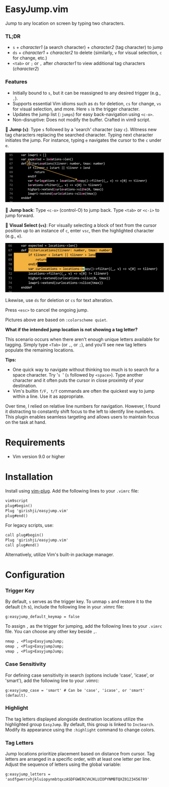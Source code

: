 # EasyJump.vim

Jump to any location on screen by typing two characters.

### TL;DR

- `s` + _character1_ (a search character) + _character2_ (tag character) to jump
- `ds` + _character1_ + _character2_ to delete (similarly, `v` for visual selection, `c` for change, etc.)
- `<tab>` or `;` or `,` after _character1_ to view additional tag characters (_character2_)

### Features

- Initially bound to `s`, but it can be reassigned to any desired trigger (e.g., `,`).
- Supports essential Vim idioms such as `ds` for deletion, `cs` for change, `vs` for visual selection, and more. Here `s` is the trigger character.
- Updates the jump list (`:jumps`) for easy back-navigation using `<c-o>`.
- Non-disruptive: Does not modify the buffer. Crafted in vim9 script.


🚀 **Jump (`s`)**: Type `s` followed by a 'search' character (say `c`). Witness
new tag characters replacing the searched character. Typing next
character initiates the jump. For instance, typing `e`
navigates the cursor to the `c` under `e`.

<img src='img/img1.jpeg' width='700'>

🚀 **Jump back**: Type `<c-o>` (control-O) to jump back. Type `<tab>` or `<c-i>` to jump forward.

🚀 **Visual Select (`vs`)**: For visually selecting a block of text from the
cursor position up to an instance of `c`, enter `vsc`, then the highlighted
character (e.g., `e`).

<img src='img/img2.jpeg' width='700'>

Likewise, use `ds` for deletion or `cs` for text alteration.

Press `<esc>` to cancel the ongoing jump.

Pictures above are based on `:colorscheme quiet`.

**What if the intended jump location is not showing a tag letter?**

This scenario occurs when there aren't enough unique letters available for
tagging. Simply type `<Tab>` (or `,`, or `;`), and you'll see new tag letters
populate the remaining locations.

**Tips:**

- One quick way to navigate without thinking too much is to search for a space
  character. Try '`s `' (`s` followed by `<space>`). Type another character and
  it often puts the cursor in close proximity of your destination.
- Vim's builtin `f/F, t/T` commands are often the quickest way to jump within a line. Use it
  as appropriate.

Over time, I relied on relative line numbers for navigation. However, I found it
distracting to constantly shift
focus to the left to identify line numbers. This plugin enables seamless
targeting and allows users to maintain focus on the task at hand.

# Requirements

- Vim version 9.0 or higher

# Installation

Install using [vim-plug](https://github.com/junegunn/vim-plug). Add the following lines to your `.vimrc` file:

```
vim9script
plug#begin()
Plug 'girishji/easyjump.vim'
plug#end()
```

For legacy scripts, use:

```
call plug#begin()
Plug 'girishji/easyjump.vim'
call plug#end()
```

Alternatively, utilize Vim's built-in package manager.

# Configuration

### Trigger Key

By default, `s` serves as the trigger key. To unmap `s` and restore it to the default (:h s),
include the following line in your .vimrc file:

```
g:easyjump_default_keymap = false
```

To assign `,` as the trigger for jumping, add the following lines to your `.vimrc`
file. You can choose any other key beside `,`.

```
nmap , <Plug>EasyjumpJump;
omap , <Plug>EasyjumpJump;
vmap , <Plug>EasyjumpJump;
```

### Case Sensitivity

For defining case sensitivity in search (options include 'case', 'icase', or
'smart'), add the following line to your .vimrc:

```
g:easyjump_case = 'smart' # Can be 'case', 'icase', or 'smart' (default).
```

### Highlight

The tag letters displayed alongside destination locations utilize the
highlighted group `EasyJump`. By default, this group is linked to `IncSearch`. Modify its
appearance using the `:highlight` command to change colors.

### Tag Letters

Jump locations prioritize placement based on distance from cursor. Tag letters are
arranged in a specific order, with at least one letter per line. Adjust the
sequence of letters using the global variable:

```
g:easyjump_letters = 'asdfgwercvhjkluiopynmbtqxzASDFGWERCVHJKLUIOPYNMBTQXZ0123456789'
```
